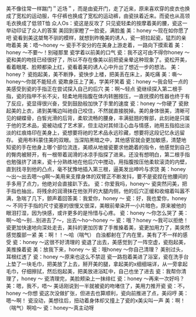 美不像往常一样踹门＂近场＂，而是由瓷开门，走了近来，原来喜欢穿的皮衣也换成了宽松的运动服，牛仔裤也换成了宽松的运动裤，由瓷扶着近来。而瓷也从高领毛衣换成了低领T恤
众人Os：瓷这是反攻了
只见瓷轻柔的按摩着美的腰，瓷这一举动印证了众人的答案
美回到家瞪了一脸瓷，满脸羞
美：honey ～现在如你愿了吧
瓷看到美这桀骜不驯的模样，就想到昨晚美的诱人，瓷一把拉起瓷，猛烈的亲吻着美
美：唔～honey ～
瓷手不安分的在美身上游走着，一路向下摸索着
美：honey ～不要～！别碰那里
瓷学着以前美的口气
瓷：我不这可由不得你honey ～
瓷和美的吻技已经很好了，所以不存在像美以前把瓷亲晕这种现象了。瓷松开美，看着眼尾、脸颊都染上红，瓷看着美的诱人心中升出了想近一步的想法。
美：honey？
瓷抱起美，美不断挣，瓷快步上楼，把美丢在床上，美吃痛
美：嘶～honey～你就不能轻点
瓷欺身压上了美，学美坏笑着
瓷：honey ～我会轻一点的
美感受到瓷的手指正在尝试探入自己的后穴
美：啊～轻点
瓷继续探入第二根手指，瓷的指甲不长不尖，轻柔地用指腹在体内转圈按压，一直抚摸的性器也终于有了反应，瓷显得很兴奋，受到鼓励般加快了手里的速度
瓷：honey ～你硬了
瓷掀起美的上衣，递到美嘴边叫祂自己咬住，不然就直接脱掉。美的身体很美，清晰可见的蝴蝶骨，白皙光滑的后背，柔软流畅的腰身，丰满挺翘的臀部，此刻祂是只属于他的艺术品，瓷被动成了艺术家，但主动对其倾注心血与情感，祂用五指掐出淡淡的红痕烙印在美身上，瓷想要将祂的艺术品永远珍藏，想要将这段记忆永远留存。
瓷用布料蒙住美的双眼。当深陷黑暗之中，其他感官就会更加敏感，清楚地知瓷的手在他身上哪个部位流连，美顺从地接瓷要求他跪着的指令，他感觉到自己的臀肉被掰开，有一根带着润滑的冰凉手指探了进来。还没有想明白，第二根手指也勉强挤了进来，瓷十分熟练地在他后穴中搅动，用指腹按压他柔软滚烫的内壁，直到找寻到他的凸点，毫不犹豫地插入第三根，逼美发出呻吟与求饶
美：honey ～出～出去嗯～g啊～美用来支撑身体的双臂正不断发抖，要不是瓷捏在他腰间的手多用了点力，他绝对会直接趴下去。
瓷：你爱我吗，honey～
瓷突然问美，把手指也抽出，将残余的润滑抹在他张开的大腿内侧，他的后穴正缓和收缩着叫嚣不满，急喘了几下，颤声着回答美：我爱你，honey ～
瓷：好，我也爱你，honey ～
不同于手指的尺寸瓷塞的很慢又很深，美眼前晕染开一小片暗色，原来被他的眼泪打湿，因为快感，或许更多的是怜惜与心疼。
瓷：honey ～你怎么哭了
美：啊～哈～别…别进去了～，出去～ho～honey ～
瓷：哦？honey ～我可以拒绝！
瓷更加快速地向深处走去，美抖的更加厉害了手推搡着美，瓷更加用力了，美突然感觉腹部一紧
美：啊！！～哈（喘气）
白浊都射在了内在里，美有了不一样的感受
瓷：honey ～这很不好清理的
瓷退了出去，美感觉到了一阵空虚，瓷抱起美，美推搡着瓷
美：放我下来，honey ～
瓷：哦honey ～你自己清理？
美别过头，耳根红透了
瓷：honey ～原来也这么不禁逗
瓷一路抱着美进了浴室，瓷在洗手台上垫了一块毛巾，把美放了上去，掰开美的腿，拿起美的x细细端详，从一旁拿起毛巾，仔细擦拭，然后抱起美，把美放进浴缸中，自己也坐了进去
瓷：我帮你清理了，honey ～
瓷清理完，美脸颊染上一抹绯红
瓷：honey ～再来一次好吗？
美：嗯，我不，唔～
美话刚说到一半就被瓷的吻堵住了，美用力推开瓷
瓷：不，honey ～你想
瓷这次没做扩张，但进去也算顺利，瓷向前推进了点，美闷哼
美：嗯～啊！
瓷没动，美想往后，扭动着身体却又撞上了瓷的x美尖叫一声
美：啊！（喘气）啊哈～
瓷：honey～真主动呀